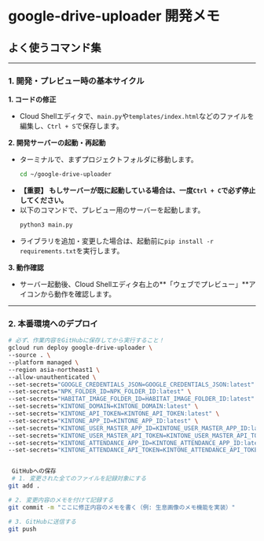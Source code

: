 # google-drive-uploader 開発メモ

## よく使うコマンド集

---

### 1. 開発・プレビュー時の基本サイクル

**1. コードの修正**
   - Cloud Shellエディタで、`main.py`や`templates/index.html`などのファイルを編集し、`Ctrl + S`で保存します。

**2. 開発サーバーの起動・再起動**
   - ターミナルで、まずプロジェクトフォルダに移動します。
     ```bash
     cd ~/google-drive-uploader
     ```
   - **【重要】 もしサーバーが既に起動している場合は、一度`Ctrl + C`で必ず停止してください。**
   - 以下のコマンドで、プレビュー用のサーバーを起動します。
     ```bash
     python3 main.py
     ```
   - ライブラリを追加・変更した場合は、起動前に`pip install -r requirements.txt`を実行します。

**3. 動作確認**
   - サーバー起動後、Cloud Shellエディタ右上の**「ウェブでプレビュー」**アイコンから動作を確認します。

---

### 2. 本番環境へのデプロイ

```bash
# 必ず、作業内容をGitHubに保存してから実行すること！
gcloud run deploy google-drive-uploader \
--source . \
--platform managed \
--region asia-northeast1 \
--allow-unauthenticated \
--set-secrets="GOOGLE_CREDENTIALS_JSON=GOOGLE_CREDENTIALS_JSON:latest" \
--set-secrets="NPK_FOLDER_ID=NPK_FOLDER_ID:latest" \
--set-secrets="HABITAT_IMAGE_FOLDER_ID=HABITAT_IMAGE_FOLDER_ID:latest" \
--set-secrets="KINTONE_DOMAIN=KINTONE_DOMAIN:latest" \
--set-secrets="KINTONE_API_TOKEN=KINTONE_API_TOKEN:latest" \
--set-secrets="KINTONE_APP_ID=KINTONE_APP_ID:latest" \
--set-secrets="KINTONE_USER_MASTER_APP_ID=KINTONE_USER_MASTER_APP_ID:latest" \
--set-secrets="KINTONE_USER_MASTER_API_TOKEN=KINTONE_USER_MASTER_API_TOKEN:latest" \
--set-secrets="KINTONE_ATTENDANCE_APP_ID=KINTONE_ATTENDANCE_APP_ID:latest" \
--set-secrets="KINTONE_ATTENDANCE_API_TOKEN=KINTONE_ATTENDANCE_API_TOKEN:latest"


 GitHubへの保存
 # 1. 変更された全てのファイルを記録対象にする
git add .

# 2. 変更内容のメモを付けて記録する
git commit -m "ここに修正内容のメモを書く（例: 生息画像のメモ機能を実装）"

# 3. GitHubに送信する
git push



